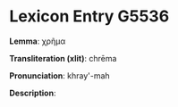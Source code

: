 # Lexicon Entry G5536

**Lemma**: χρῆμα

**Transliteration (xlit)**: chrēma

**Pronunciation**: khray'-mah

**Description**:

